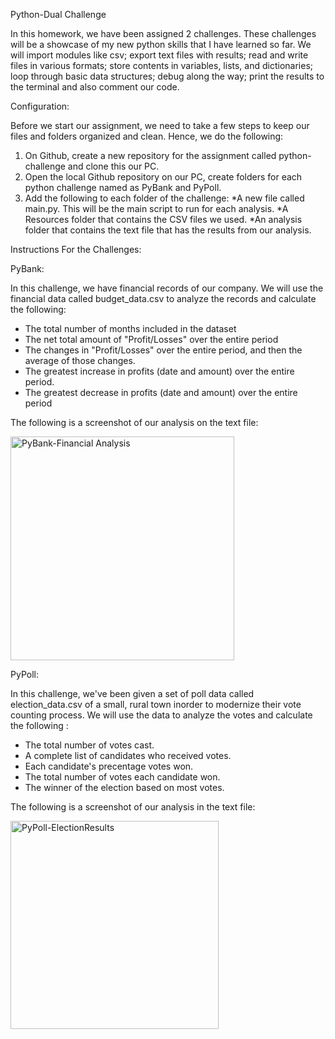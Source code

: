 Python-Dual Challenge

In this homework, we have been assigned 2 challenges. These challenges will be a showcase of my new python skills that I have learned so far.  We will import modules like csv; export text files with results; read and write files in various formats; store contents in variables, lists, and dictionaries; loop through basic data structures; debug along the way; print the results to the terminal and also comment our code. 


Configuration: 

Before we start our assignment, we need to take a few steps to keep our files and folders organized and clean. Hence, we do the following:

1. On Github, create a new repository for the assignment called python-challenge and clone this our PC. 
2. Open the local Github repository on our PC, create folders for each python challenge named as PyBank and PyPoll.
3. Add the following to each folder of the challenge:
     *A new file called main.py. This will be the main script to run for each analysis.
     *A Resources folder that contains the CSV files we used. 
     *An analysis folder that contains the text file that has the results from our analysis.




Instructions For the Challenges:

PyBank:

In this challenge, we have financial records of our company. We will use the financial data called budget_data.csv to analyze the records and calculate the following:

   * The total number of months included in the dataset
   * The net total amount of "Profit/Losses" over the entire period
   * The changes in "Profit/Losses" over the entire period, and then the average of those changes.
   * The greatest increase in profits (date and amount) over the entire period.
   * The greatest decrease in profits (date and amount) over the entire period
 
 The following is a screenshot of our analysis on the text file:



<img width="358" alt="PyBank-Financial Analysis" src="https://user-images.githubusercontent.com/105648049/177217118-670fea20-9eb7-4737-bce3-56ae5908f1a4.png">
 



PyPoll:

In this challenge, we've been given a set of poll data called election_data.csv of a small, rural town inorder to modernize their vote counting process. We will use the data to analyze the votes and calculate the following :
     
 * The total number of votes cast.
 * A complete list of candidates who received votes.
 * Each candidate's precentage votes won.
 * The total number of votes each candidate won.
 * The winner of the election based on most votes. 
     

The following is a screenshot of our analysis in the text file:

<img width="333" alt="PyPoll-ElectionResults" src="https://user-images.githubusercontent.com/105648049/177217876-fcf82ebb-00da-445c-b44f-9b5eff8b46a7.png">




